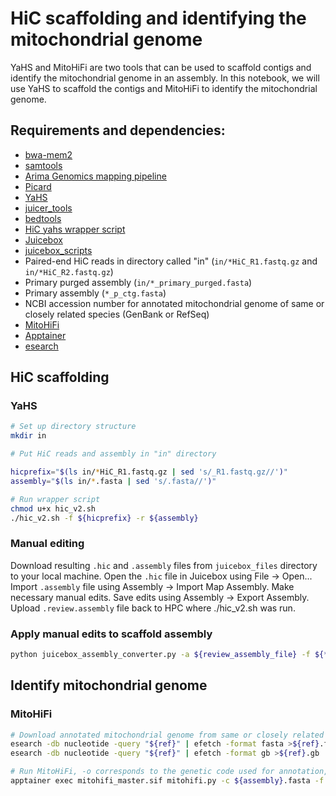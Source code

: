 # HiC scaffolding and identifying the mitochondrial genome

YaHS and MitoHiFi are two tools that can be used to scaffold contigs and identify the mitochondrial genome in an assembly. In this notebook, we will use YaHS to scaffold the contigs and MitoHiFi to identify the mitochondrial genome.

## Requirements and dependencies:

- [bwa-mem2](https://github.com/bwa-mem2/bwa-mem2)
- [samtools](http://www.htslib.org)
- [Arima Genomics mapping pipeline](https://github.com/ArimaGenomics/mapping_pipeline)
- [Picard](https://broadinstitute.github.io/picard/) 
- [YaHS](https://github.com/c-zhou/yahs)
- [juicer_tools](https://github.com/aidenlab/juicer)
- [bedtools](https://bedtools.readthedocs.io/en/latest/)
- [HiC yahs wrapper script](hic_v2.sh)
- [Juicebox](https://github.com/aidenlab/Juicebox)
- [juicebox_scripts](https://github.com/phasegenomics/juicebox_scripts)
- Paired-end HiC reads in directory called "in" (`in/*HiC_R1.fastq.gz` and `in/*HiC_R2.fastq.gz`)
- Primary purged assembly (`in/*_primary_purged.fasta`)
- Primary assembly (`*_p_ctg.fasta`)
- NCBI accession number for annotated mitochondrial genome of same or closely related species (GenBank or RefSeq) 
- [MitoHiFi](https://github.com/marcelauliano/MitoHiFi)
- [Apptainer](https://apptainer.org) 
- [esearch](https://www.nlm.nih.gov/dataguide/edirect/documentation.html)


## HiC scaffolding

### YaHS

```bash
# Set up directory structure
mkdir in

# Put HiC reads and assembly in "in" directory

hicprefix="$(ls in/*HiC_R1.fastq.gz | sed 's/_R1.fastq.gz//')"
assembly="$(ls in/*.fasta | sed 's/.fasta//')"

# Run wrapper script
chmod u+x hic_v2.sh
./hic_v2.sh -f ${hicprefix} -r ${assembly} 
```

### Manual editing

Download resulting `.hic` and `.assembly` files from `juicebox_files` directory to your local machine.
Open the `.hic` file in Juicebox using File -> Open...
Import `.assembly` file using Assembly -> Import Map Assembly.
Make necessary manual edits.
Save edits using Assembly -> Export Assembly.
Upload `.review.assembly` file back to HPC where ./hic_v2.sh was run.

### Apply manual edits to scaffold assembly

```bash
python juicebox_assembly_converter.py -a ${review_assembly_file} -f ${*_noec_converted.fasta} -p ${prefix} -s 
```
## Identify mitochondrial genome

### MitoHiFi

```bash
# Download annotated mitochondrial genome from same or closely related species
esearch -db nucleotide -query "${ref}" | efetch -format fasta >${ref}.fasta
esearch -db nucleotide -query "${ref}" | efetch -format gb >${ref}.gb

# Run MitoHiFi, -o corresponds to the genetic code used for annotation, 5 = The Invertebrate Mitochondrial Code 
apptainer exec mitohifi_master.sif mitohifi.py -c ${assembly}.fasta -f ${ref}.fasta -g ${ref}.gb -t 48 -o 5 
```

